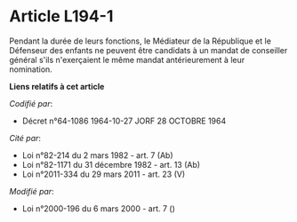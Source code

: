 # Article L194-1

Pendant la durée de leurs fonctions, le Médiateur de la République et le Défenseur des enfants ne peuvent être candidats à un
mandat de conseiller général s'ils n'exerçaient le même mandat antérieurement à leur nomination.

**Liens relatifs à cet article**

_Codifié par_:

  - Décret n°64-1086 1964-10-27 JORF 28 OCTOBRE 1964

_Cité par_:

  - Loi n°82-214 du 2 mars 1982 - art. 7 (Ab)
  - Loi n°82-1171 du 31 décembre 1982 - art. 13 (Ab)
  - Loi n°2011-334 du 29 mars 2011 - art. 23 (V)

_Modifié par_:

  - Loi n°2000-196 du 6 mars 2000 - art. 7 ()
